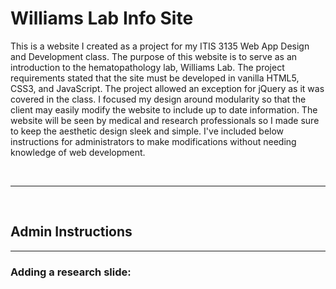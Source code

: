 <h1>Williams Lab Info Site</h1>
<p>This is a website I created as a project for my ITIS 3135 Web App Design and Development class. The purpose of this website is to serve as an introduction to the hematopathology lab, Williams Lab. The project requirements stated that the site must be developed in vanilla HTML5, CSS3, and JavaScript. The project allowed an exception for jQuery as it was covered in the class. I focused my design around modularity so that the client may easily modify the website to include up to date information. The website will be seen by medical and research professionals so I made sure to keep the aesthetic design sleek and simple. I've included below instructions for administrators to make modifications without needing knowledge of web development.</p>
<br>
<hr>
<br>
<h2>Admin Instructions</h2>
<hr>
<h3>Adding a research slide:</h3>
<p></p>